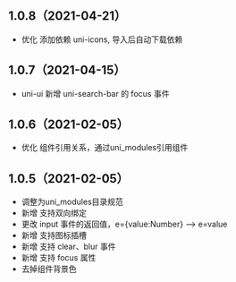 ## 1.0.8（2021-04-21）
- 优化 添加依赖 uni-icons, 导入后自动下载依赖
## 1.0.7（2021-04-15）
- uni-ui 新增 uni-search-bar 的 focus 事件

## 1.0.6（2021-02-05）
- 优化 组件引用关系，通过uni_modules引用组件

## 1.0.5（2021-02-05）
- 调整为uni_modules目录规范
- 新增 支持双向绑定
- 更改 input 事件的返回值，e={value:Number} --> e=value
- 新增 支持图标插槽
- 新增 支持 clear、blur 事件
- 新增 支持 focus 属性
- 去掉组件背景色
